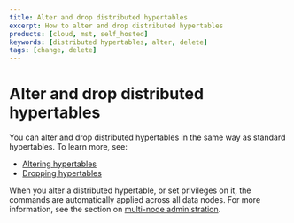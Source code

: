 ```yaml
---
title: Alter and drop distributed hypertables
excerpt: How to alter and drop distributed hypertables
products: [cloud, mst, self_hosted]
keywords: [distributed hypertables, alter, delete]
tags: [change, delete]
---
```


# Alter and drop distributed hypertables

You can alter and drop distributed hypertables in the same way as standard
hypertables. To learn more, see:

*   [Altering hypertables][alter]
*   [Dropping hypertables][drop]

When you alter a distributed hypertable, or set privileges on it, the commands
are automatically applied across all data nodes. For more information, see the
section on
[multi-node administration][multinode-admin].

[alter]: /use-timescale/:currentVersion:/hypertables/alter/
[drop]: /use-timescale/:currentVersion:/hypertables/drop/
[multinode-admin]: /self-hosted/latest/multinode-timescaledb/multinode-administration/
